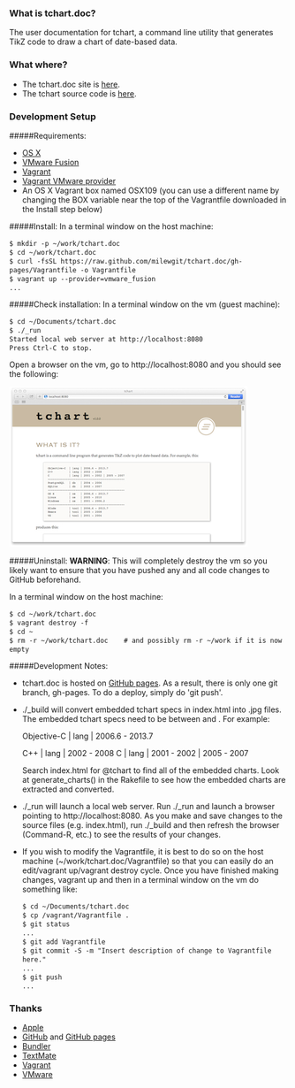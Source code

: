 ### What is tchart.doc?
The user documentation for tchart, a command line utility that generates TikZ code to draw a chart of date-based data.

### What where?

- The tchart.doc site is [here](http://milewgit.github.io/tchart.doc/).
- The tchart source code is [here](https://github.com/milewgit/tchart).

### Development Setup

#####Requirements:
- [OS X](https://www.apple.com/osx/)
- [VMware Fusion](http://www.vmware.com/ca/en/products/fusion)
- [Vagrant](http://www.vagrantup.com)
- [Vagrant VMware provider](https://www.vagrantup.com/vmware)
- An OS X Vagrant box named OSX109 (you can use a different name by changing the BOX variable near the top of the Vagrantfile downloaded in the Install step below)

#####Install:
In a terminal window on the host machine:
```
$ mkdir -p ~/work/tchart.doc
$ cd ~/work/tchart.doc
$ curl -fsSL https://raw.github.com/milewgit/tchart.doc/gh-pages/Vagrantfile -o Vagrantfile
$ vagrant up --provider=vmware_fusion
...
```

#####Check installation:
In a terminal window on the vm (guest machine):
```
$ cd ~/Documents/tchart.doc
$ ./_run
Started local web server at http://localhost:8080
Press Ctrl-C to stop.

```
Open a browser on the vm, go to http://localhost:8080 and you should see the following:

![tchart.doc screenshot](screenshot.jpg)

#####Uninstall:
**WARNING**: This will completely destroy the vm so you likely want to ensure that you have 
pushed any and all code changes to GitHub beforehand.

In a terminal window on the host machine:
```
$ cd ~/work/tchart.doc
$ vagrant destroy -f
$ cd ~
$ rm -r ~/work/tchart.doc    # and possibly rm -r ~/work if it is now empty
```


#####Development Notes:
- tchart.doc is hosted on [GitHub pages](https://pages.github.com).  As a result, there is only one git 
branch, gh-pages.  To do a deploy, simply do 'git push'.

- ./_build will convert embedded tchart specs in index.html into .jpg files.  The embedded tchart specs
  need to be between <!-- @tchart filename.jpg --> and <!-- @end -->.  For example:

  <!-- @tchart tutorial.jpg -->Objective-C  | lang | 2006.6 - 2013.7
  C++          | lang | 2002 - 2008
  C            | lang | 2001 - 2002 | 2005 - 2007
  <!-- @end -->

  Search index.html for @tchart to find all of the embedded charts.  Look at generate_charts() in the Rakefile
  to see how the embedded charts are extracted and converted.

- ./_run will launch a local web server.  Run ./\_run and launch a browser pointing to http://localhost:8080.
As you make and save changes to the source files (e.g. index.html), run ./_build and then refresh the
browser (Command-R, etc.) to see the results of your changes.

- If you wish to modify the Vagrantfile, it is best to do so on the host machine (~/work/tchart.doc/Vagrantfile) 
so that you can easily do an edit/vagrant up/vagrant destroy cycle.  Once you have finished making 
changes, vagrant up and then in a terminal window on the vm do something like:
    ```
    $ cd ~/Documents/tchart.doc
    $ cp /vagrant/Vagrantfile .
    $ git status
    ...
    $ git add Vagrantfile
    $ git commit -S -m "Insert description of change to Vagrantfile here."
    ...
    $ git push
    ...
    ```


### Thanks
- [Apple](http://www.apple.com)
- [GitHub](https://github.com) and [GitHub pages](http://pages.github.com)
- [Bundler](http://bundler.io)
- [TextMate](http://macromates.com)
- [Vagrant](https://www.vagrantup.com)
- [VMware](http://www.vmware.com)
